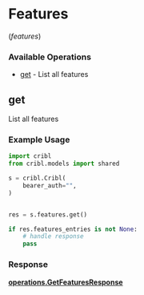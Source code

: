 # Features
(*features*)

### Available Operations

* [get](#get) - List all features

## get

List all features

### Example Usage

```python
import cribl
from cribl.models import shared

s = cribl.Cribl(
    bearer_auth="",
)


res = s.features.get()

if res.features_entries is not None:
    # handle response
    pass
```


### Response

**[operations.GetFeaturesResponse](../../models/operations/getfeaturesresponse.md)**


